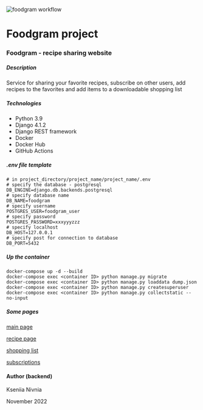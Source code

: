![foodgram workflow](https://github.com/knivnia/foodgram-project-react/actions/workflows/foodgram_workflow.yml/badge.svg?event=push)

# Foodgram project

### Foodgram - recipe sharing website

##### Description

Service for sharing your favorite recipes, subscribe on other users, add recipes to the favorites and add items to a downloadable shopping list

##### Technologies

- Python 3.9
- Django 4.1.2
- Django REST framework
- Docker
- Docker Hub
- GitHub Actions

##### .env file template

```
# in project_directory/project_name/project_name/.env
# specify the database - postgresql
DB_ENGINE=django.db.backends.postgresql
# specify database name
DB_NAME=foodgram
# specify username
POSTGRES_USER=foodgram_user
# specify password
POSTGRES_PASSWORD=xxxyyyzzz
# specify localhost
DB_HOST=127.0.0.1
# specify post for connection to database
DB_PORT=5432
```


##### Up the container

```
docker-compose up -d --build 
docker-compose exec <container ID> python manage.py migrate
docker-compose exec <container ID> python manage.py loaddata dump.json
docker-compose exec <container ID> python manage.py createsuperuser
docker-compose exec <container ID> python manage.py collectstatic --no-input
```

##### Some pages

[main page](backend/images_for_readme/main.png)

[recipe page](backend/images_for_readme/recipe.png)

[shopping list](backend/images_for_readme/shopping_list.png)

[subscriptions](backend/images_for_readme/subscriptions.png)


#### Author (backend)
Kseniia Nivnia

November 2022
